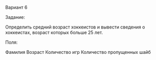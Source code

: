 Вариант 6

Задание:

Определить средний возраст хоккеистов и вывести
сведения о хоккеистах, возраст которых больше 25
лет.

Поля:

Фамилия
Возраст
Количество игр
Количество пропущенных шайб